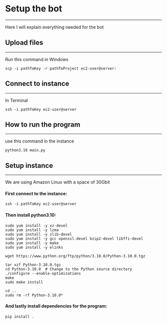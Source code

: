 # Setup the bot
***
Here I will explain everything needed for the bot

## Upload files
***
Run this command in Windows

````
scp -i pathToKey -r pathToProject ec2-user@server:
````
## Connect to instance
***
In Terminal
````
ssh -i pathToKey ec2-user@server
````

## How to run the program
***
use this command in the  instance
````
python3.10 main.py
````

## Setup instance
***
We are using Amazon Linux with a space of 30Gbit

#### First connect to the instance:
````
ssh -i pathToKey ec2-user@server
````
#### Then install python3.10:
````
sudo yum install -y xz-devel
sudo yum install -y lzma
sudo yum install -y zlib-devel
sudo yum install -y gcc openssl-devel bzip2-devel libffi-devel
sudo yum install -y make
sudo yum install -y elinks

wget https://www.python.org/ftp/python/3.10.0/Python-3.10.0.tgz

tar xzf Python-3.10.0.tgz
cd Python-3.10.0  # Change to the Python source directory
./configure --enable-optimizations
make
sudo make install

cd ..
sudo rm -rf Python-3.10.0*

````

#### And lastly install dependencies for the program:
````
pip install .
````
